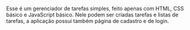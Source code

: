 Esse é um gerenciador de tarefas simples, feito apenas com HTML, CSS básico e JavaScript básico. Nele podem ser criadas tarefas e listas de tarefas, a aplicação possui também página de cadastro e de login.
